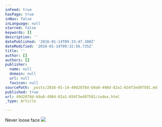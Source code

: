 ```yaml
---
inFeed: true
hasPage: true
inNav: false
inLanguage: null
starred: false
keywords: []
description: ''
datePublished: '2016-01-14T09:33:47.380Z'
dateModified: '2016-01-14T09:32:56.735Z'
title: ''
author: []
authors: []
publisher:
  name: null
  domain: null
  url: null
  favicon: null
sourcePath: _posts/2016-01-14-49d2878d-b9a8-498d-82a1-034f3ed97501.md
published: true
url: 49d2878d-b9a8-498d-82a1-034f3ed97501/index.html
_type: Article

---
```

Never loose face ![](https://the-grid-user-content.s3-us-west-2.amazonaws.com/6cfe27b7-3c89-4421-a4bf-d913c898e286.jpg)